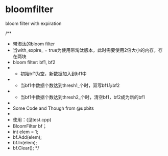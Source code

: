 bloomfilter
===========

bloom filter with expiration

/**
 * 带淘汰的bloom filter
 * 当with_expire_ = true为使用带淘汰版本，此时需要使用2倍大小的内存，存在两块
 * bloom filter: bf1, bf2
 * 	- 初始bf1为空，新数据加入到bf1中
 * 	- 当bf1中数据个数达到thresh1_个时，双写bf1与bf2
 * 	- 当bf1中数据个数达到thresh2_个时，清空bf1，bf2成为新的bf1
 * 
 * Some Code and Though from @upbits
 *
 * 使用：(见test.cpp)
 * 	BloomFilter<int> bf；
 * 	int elem = 1;
 * 	bf.Add(elem);
 * 	bf.In(elem);
 * 	bf.Clear();
 */
